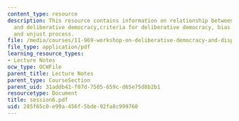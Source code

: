 ```yaml
---
content_type: resource
description: This resource contains information on relationship between dispute resolution
  and deliberative democracy,criteria for deliberative democracy, bias in mediation
  and unjust process.
file: /media/courses/11-969-workshop-on-deliberative-democracy-and-dispute-resolution-summer-2005/285f65c0e99a456f5bde92fa8c999760_session6.pdf
file_type: application/pdf
learning_resource_types:
- Lecture Notes
ocw_type: OCWFile
parent_title: Lecture Notes
parent_type: CourseSection
parent_uid: 31addb41-f07d-7505-659c-d65e75d8b2b1
resourcetype: Document
title: session6.pdf
uid: 285f65c0-e99a-456f-5bde-92fa8c999760
---
```

